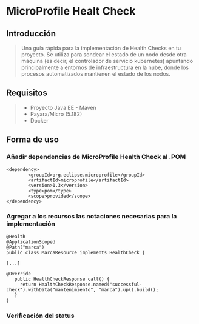  # MicroProfile Healt Check

## Introducción

>Una guía rápida para la implementación de Health Checks en tu proyecto. Se utiliza para sondear el estado de un nodo desde otra máquina (es decir, el controlador de servicio kubernetes) apuntando principalmente a entornos de infraestructura en la nube, donde los procesos automatizados mantienen el estado de los nodos.

## Requisitos

> - Proyecto Java EE - Maven
> - Payara/Micro (5.182)
> - Docker

## Forma de uso

### Añadir dependencias de MicroProfile Health Check al .POM

    <dependency>
            <groupId>org.eclipse.microprofile</groupId>
            <artifactId>microprofile</artifactId>
            <version>1.3</version>
            <type>pom</type>
            <scope>provided</scope>
    </dependency>
    
### Agregar a los recursos las notaciones necesarias para la implementación

    @Health
    @ApplicationScoped
    @Path("marca")
    public class MarcaResource implements HealthCheck {
    
    [...]

    @Override
       public HealthCheckResponse call() {
         return HealthCheckResponse.named("successful-check").withData("mantenimiento", "marca").up().build();
       }
    }

### Verificación del status
> 

